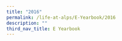 ```yaml
---
title: "2016"
permalink: /life-at-alps/E-Yearbook/2016
description: ""
third_nav_title: E Yearbook
---
```

